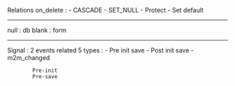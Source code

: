 Relations
on_delete :
    - CASCADE
    - SET_NULL
    - Protect
    - Set default

-----------------------

null  : db
blank : form

---------------------------------
Signal : 2 events related
    5 types :
        - Pre    init save
        - Post   init save
        - m2m_changed



            Pre-init
            Pre-save

